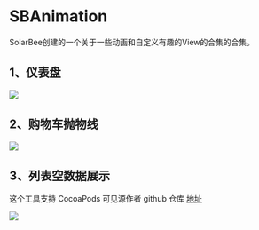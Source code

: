 # SBAnimation
SolarBee创建的一个关于一些动画和自定义有趣的View的合集的合集。



## 1、仪表盘

<img src="http://ojno1pj4x.bkt.clouddn.com/91B9BB1D47A45C3FD69A20FB5813C31F.jpg">



## 2、购物车抛物线

<img src="http://ojno1pj4x.bkt.clouddn.com/%E8%B4%AD%E7%89%A9%E8%BD%A6%E6%8A%9B%E7%89%A9%E7%BA%BF.gif">





## 3、列表空数据展示

这个工具支持 CocoaPods 可见源作者 github 仓库 [地址](https://github.com/ProgramerSunny/EmptyDataKit)

<img src="http://ojno1pj4x.bkt.clouddn.com/EmptyDataKit.gif">